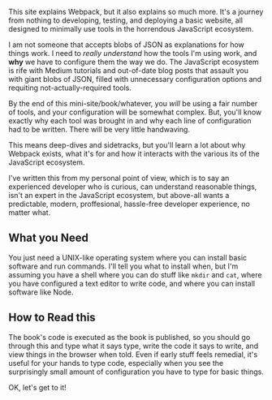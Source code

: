 This site explains Webpack, but it also explains so much more.  It's a journey from nothing to developing, testing,
and deploying a basic website, all designed to minimally use tools in the horrendous JavaScript ecosystem.

I am not someone that accepts blobs of JSON as explanations for how things work.  I need to _really understand_ how
the tools I'm using work, and **why** we have to configure them the way we do.  The JavaScript ecosystem is rife
with Medium tutorials and out-of-date blog posts that assault you with giant blobs of JSON, filled with
unnecessary configuration options and requiting not-actually-required tools.

By the end of this mini-site/book/whatever, you *will* be using a fair number of tools, and your configuration will
be somewhat complex.  But, you'll know exactly why each tool was brought in and why each line of configuration had
to be written.  There will be very little handwaving.

This means deep-dives and sidetracks, but you'll learn a lot about why Webpack exists, what it's for and how it
interacts with the various its of the JavaScript ecosystem.

I've written this from my personal point of view, which is to say an experienced developer who is curious, can understand reasonable things, isn't an expert in the JavaScript ecosystem, but above-all wants a predictable, modern, proffesional, hassle-free developer experience, no matter what.

## What you Need

You just need a UNIX-like operating system where you can install basic software and run commands.  I'll tell you
what to install when, but I'm assuming you have a shell where you can do stuff like `mkdir` and `cat`, where you
have configured a text editor to write code, and where you can install software like Node.

## How to Read this

The book's code is executed as the book is published, so you should go through this and type what it says type,
write the code it says to write, and view things in the browser when told.  Even if early stuff feels remedial,
it's useful for your hands to type code, especially when you see the surprisingly small amount of configuration
you have to type for basic things.

OK, let's get to it!
